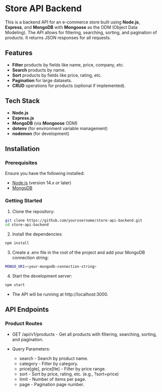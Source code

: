 # Store API Backend

This is a backend API for an e-commerce store built using **Node.js**, **Express**, and **MongoDB** with **Mongoose** as the ODM (Object Data Modeling). The API allows for filtering, searching, sorting, and pagination of products. It returns JSON responses for all requests.

## Features
- **Filter** products by fields like name, price, company, etc.
- **Search** products by name.
- **Sort** products by fields like price, rating, etc.
- **Pagination** for large datasets.
- **CRUD** operations for products (optional if implemented).

## Tech Stack
- **Node.js**
- **Express.js**
- **MongoDB** (via **Mongoose** ODM)
- **dotenv** (for environment variable management)
- **nodemon** (for development)

## Installation

### Prerequisites
Ensure you have the following installed:
- [Node.js](https://nodejs.org/) (version 14.x or later)
- [MongoDB](https://www.mongodb.com/)

### Getting Started
1. Clone the repository:
```bash
git clone https://github.com/yourusername/store-api-backend.git
cd store-api-backend
```

2. Install the dependencies:
```bash 
npm install
```

3. Create a .env file in the root of the project and add your MongoDB connection string:
```bash
MONGO_URI=<your-mongodb-connection-string>
```
4. Start the development server:
```bash
npm start
```
- The API will be running at http://localhost:3000.

## API Endpoints

### Product Routes
- GET /api/v1/products - Get all products with filtering, searching, sorting, and pagination.

- Query Parameters:
  - search - Search by product name.
  - category - Filter by category.
  - price[gte], price[lte] - Filter by price range.
  - sort - Sort by price, rating, etc. (e.g., ?sort=price)
  - limit - Number of items per page.
  - page - Pagination page number.